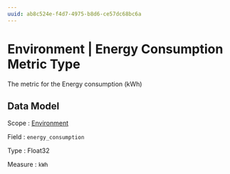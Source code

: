 ```yaml
---
uuid: ab8c524e-f4d7-4975-b8d6-ce57dc68bc6a
---
```

# Environment | Energy Consumption Metric Type

The metric for the Energy consumption (kWh)

## Data Model

Scope
: [Environment](../../metric-scopes-reference/environment.md)

Field
: `energy_consumption`

Type
: Float32

Measure
: `kWh`
